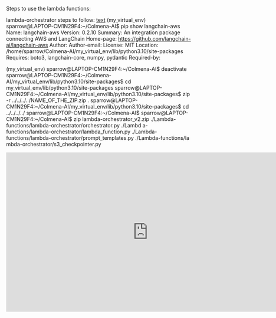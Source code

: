 Steps to use the lambda functions:

lambda-orchestrator steps to follow:
[text](https://developers.facebook.com/docs/graph-api/guides/error-handling/)
(my_virtual_env) sparrow@LAPTOP-CM1N29F4:~/Colmena-AI$ pip show langchain-aws
Name: langchain-aws
Version: 0.2.10
Summary: An integration package connecting AWS and LangChain
Home-page: https://github.com/langchain-ai/langchain-aws
Author:
Author-email:
License: MIT
Location: /home/sparrow/Colmena-AI/my_virtual_env/lib/python3.10/site-packages
Requires: boto3, langchain-core, numpy, pydantic
Required-by:

(my_virtual_env) sparrow@LAPTOP-CM1N29F4:~/Colmena-AI$ deactivate
sparrow@LAPTOP-CM1N29F4:~/Colmena-AI/my_virtual_env/lib/python3.10/site-packages$ cd my_virtual_env/lib/python3.10/site-packages
sparrow@LAPTOP-CM1N29F4:~/Colmena-AI/my_virtual_env/lib/python3.10/site-packages$ zip -r ../../../../NAME_OF_THE_ZIP.zip .
sparrow@LAPTOP-CM1N29F4:~/Colmena-AI/my_virtual_env/lib/python3.10/site-packages$ cd ../../../../
sparrow@LAPTOP-CM1N29F4:~/Colmena-AI$
sparrow@LAPTOP-CM1N29F4:~/Colmena-AI$ zip lambda-orchestrator_v2.zip ./Lambda-functions/lambda-orchestrator/orchestrator.py ./Lambd
a-functions/lambda-orchestrator/lambda_function.py ./Lambda-functions/lambda-orchestrator/prompt_templates.py ./Lambda-functions/la
mbda-orchestrator/s3_checkpointer.py

<iframe width="768" height="432" src="https://miro.com/app/live-embed/uXjVLw0kPWw=/?moveToViewport=-327,-183,632,334&embedId=488295040203" frameborder="0" scrolling="no" allow="fullscreen; clipboard-read; clipboard-write" allowfullscreen></iframe>

